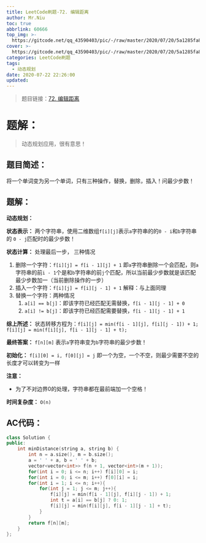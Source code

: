 ```yaml
---
title: LeetCode刷题-72. 编辑距离
author: Mr.Niu
toc: true
abbrlink: 60666
top_img: >-
  https://gitcode.net/qq_43590403/pic/-/raw/master/2020/07/20/5a1285fa8dfb418ef183fc7c80b41a60.png
cover: >-
  https://gitcode.net/qq_43590403/pic/-/raw/master/2020/07/20/5a1285fa8dfb418ef183fc7c80b41a60.png
categories: LeetCode刷题
tags:
  - 动态规划
date: 2020-07-22 22:26:00
updated:
---
```






















> 题目链接：[72. 编辑距离]( https://leetcode-cn.com/problems/edit-distance/)



# 题解：



> 动态规划应用，很有意思！



## 题目简述：

将一个单词变为另一个单词，只有三种操作，替换，删除，插入！问最少步数！



## 题解：

**动态规划：**

**状态表示：** 两个字符串，使用二维数组`f[i][j]`表示`a`字符串的的`0 - i`和`b`字符串的 `0 - j`匹配时的最少步数！

**状态计算：** 处理最后一步， 三种情况

1. 删除一个字符：`f[i][j] = f[i - 1][j] + 1` 即`a`字符串删除一个会匹配，则`a`字符串的前`i - 1`个是和`b`字符串的前`j`个匹配，所以当前最少步数就是该匹配最少步数加一（当前删除操作的一步）
2. 插入一个字符：`f[i][j] = f[i][j - 1] + 1` 解释：与上面同理
3. 替换一个字符：两种情况
   1. `a[i] == b[j]`：即该字符已经匹配无需替换，`f[i - 1][j - 1] + 0`
   2. `a[i] != b[j]`：即该字符已经匹配需要替换，`f[i - 1][j - 1] + 1`

**综上所述：** 状态转移方程为：`f[i][j] = min(f[i - 1][j], f[i][j - 1]) + 1; f[i][j] = min(f[i][j], f[i - 1][j - 1] + t);` 



**最终答案：** `f[n][m]` 表示`a`字符串变为`b`字符串的最少步数！

**初始化：** `f[i][0] = i, f[0][j] = j` 即一个为空，一个不空，则最少需要不空的长度才可以转变为一样



**注意：**

- 为了不对边界0的处理，字符串都在最前端加一个空格！



**时间复杂度：** `O(n)`

## AC代码：



```c++
class Solution {
public:
    int minDistance(string a, string b) {
        int n = a.size(), m = b.size();
        a = ' ' + a, b = ' ' + b;
        vector<vector<int>> f(n + 1, vector<int>(m + 1));
        for(int i = 0; i <= n; i++) f[i][0] = i;
        for(int i = 0; i <= m; i++) f[0][i] = i;
        for(int i = 1; i <= n; i++){
            for(int j = 1; j <= m; j++){
                f[i][j] = min(f[i - 1][j], f[i][j - 1]) + 1;
                int t = a[i] == b[j] ? 0: 1;
                f[i][j] = min(f[i][j], f[i - 1][j - 1] + t);
            }
        }
        return f[n][m];
    }
};
```



